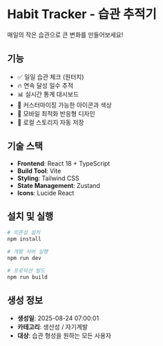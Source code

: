 # Habit Tracker - 습관 추적기

매일의 작은 습관으로 큰 변화를 만들어보세요!

## 기능

- ✅ 일일 습관 체크 (원터치)
- 🔥 연속 달성 일수 추적
- 📊 실시간 통계 대시보드
- 🎨 커스터마이징 가능한 아이콘과 색상
- 📱 모바일 최적화 반응형 디자인
- 💾 로컬 스토리지 자동 저장

## 기술 스택

- **Frontend**: React 18 + TypeScript
- **Build Tool**: Vite
- **Styling**: Tailwind CSS
- **State Management**: Zustand
- **Icons**: Lucide React

## 설치 및 실행

```bash
# 의존성 설치
npm install

# 개발 서버 실행
npm run dev

# 프로덕션 빌드
npm run build
```

## 생성 정보

- **생성일**: 2025-08-24 07:00:01
- **카테고리**: 생산성 / 자기계발
- **대상**: 습관 형성을 원하는 모든 사용자